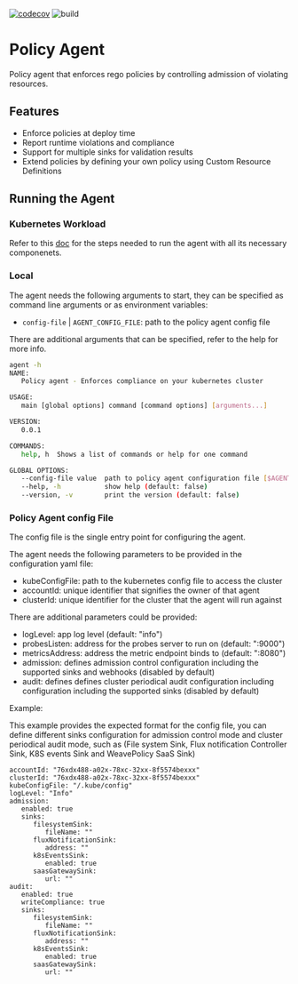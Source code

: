 [![codecov](https://codecov.io/gh/weaveworks/policy-agent/branch/dev/graph/badge.svg?token=5HALYBWEIQ)](https://codecov.io/gh/weaveworks/policy-agent) ![build](https://github.com/weaveworks/policy-agent/actions/workflows/build.yml/badge.svg?branch=main)


# Policy Agent

Policy agent that enforces rego policies by controlling admission of violating resources.

## Features

- Enforce policies at deploy time
- Report runtime violations and compliance
- Support for multiple sinks for validation results
- Extend policies by defining your own policy using Custom Resource Definitions

## Running the Agent

### Kubernetes Workload

Refer to this [doc](docs/running_agent.md) for the steps needed to run the agent with all its necessary componenets.

### Local

The agent needs the following arguments to start, they can be specified as command line arguments or as environment variables:

- `config-file` | `AGENT_CONFIG_FILE`: path to the policy agent config file

There are additional arguments that can be specified, refer to the help for more info.

```bash
agent -h
NAME:
   Policy agent - Enforces compliance on your kubernetes cluster

USAGE:
   main [global options] command [command options] [arguments...]

VERSION:
   0.0.1

COMMANDS:
   help, h  Shows a list of commands or help for one command

GLOBAL OPTIONS:
   --config-file value  path to policy agent configuration file [$AGENT_CONFIG_FILE]
   --help, -h           show help (default: false)
   --version, -v        print the version (default: false)
```

### Policy Agent config File
The config file is the single entry point for configuring the agent.

The agent needs the following parameters to be provided in the configuration yaml file:
- kubeConfigFile: path to the kubernetes config file to access the cluster
- accountId: unique identifier that signifies the owner of that agent
- clusterId: unique identifier for the cluster that the agent will run against


There are additional parameters could be provided:
- logLevel: app log level (default: "info")
- probesListen: address for the probes server to run on (default: ":9000")
- metricsAddress: address the metric endpoint binds to (default: ":8080")
- admission: defines admission control configuration including the supported sinks and webhooks (disabled by default)
- audit: defines defines cluster periodical audit configuration including configuration including the supported sinks (disabled by default)

Example:

This example provides the expected format for the config file, you can define different sinks configuration for admission control mode and cluster periodical audit mode, such as (File system Sink, Flux notification Controller Sink, K8S events Sink and WeavePolicy SaaS Sink)
```
accountId: "76xdx488-a02x-78xc-32xx-8f5574bexxx"
clusterId: "76xdx488-a02x-78xc-32xx-8f5574bexxx"
kubeConfigFile: "/.kube/config"
logLevel: "Info"
admission:
   enabled: true
   sinks:
      filesystemSink:
         fileName: ""
      fluxNotificationSink:
         address: ""
      k8sEventsSink:
         enabled: true
      saasGatewaySink:
         url: ""
audit:
   enabled: true
   writeCompliance: true
   sinks:
      filesystemSink:
         fileName: ""
      fluxNotificationSink:
         address: ""
      k8sEventsSink:
         enabled: true
      saasGatewaySink:
         url: ""
```
